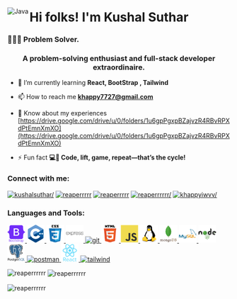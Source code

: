 <img align="left" alt="Java" width="50" style="padding-right:20x;padding-top:20px"  src="https://slackmojis.com/emojis/70761-1zoroq/download"/><h1 align="Left">Hi folks! I'm Kushal Suthar</h1>
<h3 align="left">👨🏼‍💻 Problem Solver.</h3>
<h3 align="center">A problem-solving enthusiast and full-stack developer extraordinaire.</h3>

- 🌱 I’m currently learning **React, BootStrap , Tailwind**

- 📫 How to reach me **khappy7727@gmail.com**

- 📄 Know about my experiences [https://drive.google.com/drive/u/0/folders/1u6gpPgxpBZajvzR4RBvRPXdPtEmnXmXO](https://drive.google.com/drive/u/0/folders/1u6gpPgxpBZajvzR4RBvRPXdPtEmnXmXO)

- ⚡ Fun fact **💻💪 Code, lift, game, repeat—that’s the cycle!**

<h3 align="left">Connect with me:</h3>
<p align="left">
<a href="https://linkedin.com/in/kushalsuthar/" target="blank"><img align="center" src="https://raw.githubusercontent.com/rahuldkjain/github-profile-readme-generator/master/src/images/icons/Social/linked-in-alt.svg" alt="kushalsuthar/" height="30" width="40" /></a>
<a href="https://www.hackerrank.com/reaperrrrr" target="blank"><img align="center" src="https://raw.githubusercontent.com/rahuldkjain/github-profile-readme-generator/master/src/images/icons/Social/hackerrank.svg" alt="reaperrrrr" height="30" width="40" /></a>
<a href="https://codeforces.com/profile/reaperrrrr" target="blank"><img align="center" src="https://raw.githubusercontent.com/rahuldkjain/github-profile-readme-generator/master/src/images/icons/Social/codeforces.svg" alt="reaperrrrr" height="30" width="40" /></a>
<a href="https://www.leetcode.com/reaperrrrrr/" target="blank"><img align="center" src="https://raw.githubusercontent.com/rahuldkjain/github-profile-readme-generator/master/src/images/icons/Social/leet-code.svg" alt="reaperrrrrr/" height="30" width="40" /></a>
<a href="https://auth.geeksforgeeks.org/user/khappyiwvv/" target="blank"><img align="center" src="https://raw.githubusercontent.com/rahuldkjain/github-profile-readme-generator/master/src/images/icons/Social/geeks-for-geeks.svg" alt="khappyiwvv/" height="30" width="40" /></a>
</p>

<h3 align="left">Languages and Tools:</h3>
<p align="left"> <a href="https://getbootstrap.com" target="_blank" rel="noreferrer"> <img src="https://raw.githubusercontent.com/devicons/devicon/master/icons/bootstrap/bootstrap-plain-wordmark.svg" alt="bootstrap" width="40" height="40"/> </a> <a href="https://www.w3schools.com/cpp/" target="_blank" rel="noreferrer"> <img src="https://raw.githubusercontent.com/devicons/devicon/master/icons/cplusplus/cplusplus-original.svg" alt="cplusplus" width="40" height="40"/> </a> <a href="https://www.w3schools.com/css/" target="_blank" rel="noreferrer"> <img src="https://raw.githubusercontent.com/devicons/devicon/master/icons/css3/css3-original-wordmark.svg" alt="css3" width="40" height="40"/> </a> <a href="https://expressjs.com" target="_blank" rel="noreferrer"> <img src="https://raw.githubusercontent.com/devicons/devicon/master/icons/express/express-original-wordmark.svg" alt="express" width="40" height="40"/> </a> <a href="https://git-scm.com/" target="_blank" rel="noreferrer"> <img src="https://www.vectorlogo.zone/logos/git-scm/git-scm-icon.svg" alt="git" width="40" height="40"/> </a> <a href="https://www.w3.org/html/" target="_blank" rel="noreferrer"> <img src="https://raw.githubusercontent.com/devicons/devicon/master/icons/html5/html5-original-wordmark.svg" alt="html5" width="40" height="40"/> </a> <a href="https://developer.mozilla.org/en-US/docs/Web/JavaScript" target="_blank" rel="noreferrer"> <img src="https://raw.githubusercontent.com/devicons/devicon/master/icons/javascript/javascript-original.svg" alt="javascript" width="40" height="40"/> </a> <a href="https://www.linux.org/" target="_blank" rel="noreferrer"> <img src="https://raw.githubusercontent.com/devicons/devicon/master/icons/linux/linux-original.svg" alt="linux" width="40" height="40"/> </a> <a href="https://www.mongodb.com/" target="_blank" rel="noreferrer"> <img src="https://raw.githubusercontent.com/devicons/devicon/master/icons/mongodb/mongodb-original-wordmark.svg" alt="mongodb" width="40" height="40"/> </a> <a href="https://www.mysql.com/" target="_blank" rel="noreferrer"> <img src="https://raw.githubusercontent.com/devicons/devicon/master/icons/mysql/mysql-original-wordmark.svg" alt="mysql" width="40" height="40"/> </a> <a href="https://nodejs.org" target="_blank" rel="noreferrer"> <img src="https://raw.githubusercontent.com/devicons/devicon/master/icons/nodejs/nodejs-original-wordmark.svg" alt="nodejs" width="40" height="40"/> </a> <a href="https://www.postgresql.org" target="_blank" rel="noreferrer"> <img src="https://raw.githubusercontent.com/devicons/devicon/master/icons/postgresql/postgresql-original-wordmark.svg" alt="postgresql" width="40" height="40"/> </a> <a href="https://postman.com" target="_blank" rel="noreferrer"> <img src="https://www.vectorlogo.zone/logos/getpostman/getpostman-icon.svg" alt="postman" width="40" height="40"/> </a> <a href="https://reactjs.org/" target="_blank" rel="noreferrer"> <img src="https://raw.githubusercontent.com/devicons/devicon/master/icons/react/react-original-wordmark.svg" alt="react" width="40" height="40"/> </a> <a href="https://tailwindcss.com/" target="_blank" rel="noreferrer"> <img src="https://www.vectorlogo.zone/logos/tailwindcss/tailwindcss-icon.svg" alt="tailwind" width="40" height="40"/> </a> </p>

<p><img align="left" src="https://github-readme-stats.vercel.app/api/top-langs?username=reaperrrrrr&show_icons=true&locale=en&layout=compact" alt="reaperrrrrr" /></p>

<p>&nbsp;<img align="center" src="https://github-readme-stats.vercel.app/api?username=reaperrrrrr&show_icons=true&locale=en" alt="reaperrrrrr" /></p>

<p><img align="center" src="https://github-readme-streak-stats.herokuapp.com/?user=reaperrrrrr&" alt="reaperrrrrr" /></p>
